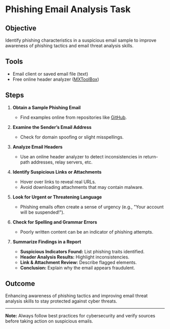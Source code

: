# Phishing Email Analysis Task

## Objective  
Identify phishing characteristics in a suspicious email sample to improve awareness of phishing tactics and email threat analysis skills.

## Tools  
- Email client or saved email file (text)  
- Free online header analyzer ([MXToolBox](https://mxtoolbox.com/EmailHeaders.aspx))  

## Steps  
1. **Obtain a Sample Phishing Email**  
   - Find examples online from repositories like [GitHub](https://github.com/rf-peixoto/phishing_pot).  

2. **Examine the Sender’s Email Address**  
   - Check for domain spoofing or slight misspellings.  

3. **Analyze Email Headers**  
   - Use an online header analyzer to detect inconsistencies in return-path addresses, relay servers, etc.  

4. **Identify Suspicious Links or Attachments**  
   - Hover over links to reveal real URLs.  
   - Avoid downloading attachments that may contain malware.  

5. **Look for Urgent or Threatening Language**  
   - Phishing emails often create a sense of urgency (e.g., "Your account will be suspended!").  

6. **Check for Spelling and Grammar Errors**  
   - Poorly written content can be an indicator of phishing attempts.  

7. **Summarize Findings in a Report**  
   - **Suspicious Indicators Found:** List phishing traits identified.  
   - **Header Analysis Results:** Highlight inconsistencies.  
   - **Link & Attachment Review:** Describe flagged elements.  
   - **Conclusion:** Explain why the email appears fraudulent.  

## Outcome  
Enhancing awareness of phishing tactics and improving email threat analysis skills to stay protected against cyber threats.  

---
**Note:** Always follow best practices for cybersecurity and verify sources before taking action on suspicious emails.
